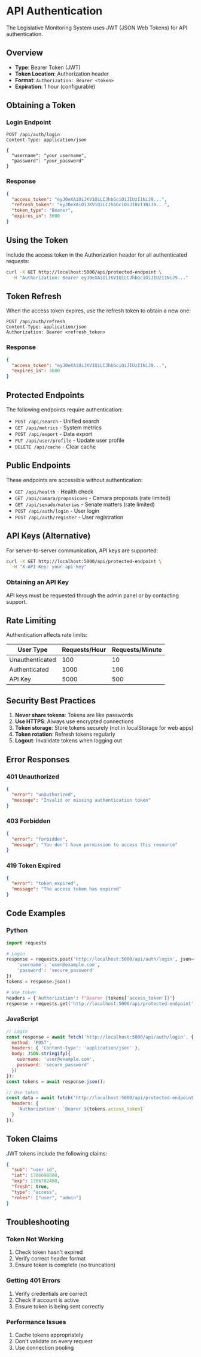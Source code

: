 # API Authentication

The Legislative Monitoring System uses JWT (JSON Web Tokens) for API authentication.

## Overview

- **Type**: Bearer Token (JWT)
- **Token Location**: Authorization header
- **Format**: `Authorization: Bearer <token>`
- **Expiration**: 1 hour (configurable)

## Obtaining a Token

### Login Endpoint

```http
POST /api/auth/login
Content-Type: application/json

{
  "username": "your_username",
  "password": "your_password"
}
```

### Response

```json
{
  "access_token": "eyJ0eXAiOiJKV1QiLCJhbGciOiJIUzI1NiJ9...",
  "refresh_token": "eyJ0eXAiOiJKV1QiLCJhbGciOiJIUzI1NiJ9...",
  "token_type": "Bearer",
  "expires_in": 3600
}
```

## Using the Token

Include the access token in the Authorization header for all authenticated requests:

```bash
curl -X GET http://localhost:5000/api/protected-endpoint \
  -H "Authorization: Bearer eyJ0eXAiOiJKV1QiLCJhbGciOiJIUzI1NiJ9..."
```

## Token Refresh

When the access token expires, use the refresh token to obtain a new one:

```http
POST /api/auth/refresh
Content-Type: application/json
Authorization: Bearer <refresh_token>
```

### Response

```json
{
  "access_token": "eyJ0eXAiOiJKV1QiLCJhbGciOiJIUzI1NiJ9...",
  "expires_in": 3600
}
```

## Protected Endpoints

The following endpoints require authentication:

- `POST /api/search` - Unified search
- `GET /api/metrics` - System metrics
- `POST /api/export` - Data export
- `PUT /api/user/profile` - Update user profile
- `DELETE /api/cache` - Clear cache

## Public Endpoints

These endpoints are accessible without authentication:

- `GET /api/health` - Health check
- `GET /api/camara/proposicoes` - Camara proposals (rate limited)
- `GET /api/senado/materias` - Senate matters (rate limited)
- `POST /api/auth/login` - User login
- `POST /api/auth/register` - User registration

## API Keys (Alternative)

For server-to-server communication, API keys are supported:

```bash
curl -X GET http://localhost:5000/api/protected-endpoint \
  -H "X-API-Key: your-api-key"
```

### Obtaining an API Key

API keys must be requested through the admin panel or by contacting support.

## Rate Limiting

Authentication affects rate limits:

| User Type | Requests/Hour | Requests/Minute |
|-----------|---------------|-----------------|
| Unauthenticated | 100 | 10 |
| Authenticated | 1000 | 100 |
| API Key | 5000 | 500 |

## Security Best Practices

1. **Never share tokens**: Tokens are like passwords
2. **Use HTTPS**: Always use encrypted connections
3. **Token storage**: Store tokens securely (not in localStorage for web apps)
4. **Token rotation**: Refresh tokens regularly
5. **Logout**: Invalidate tokens when logging out

## Error Responses

### 401 Unauthorized

```json
{
  "error": "unauthorized",
  "message": "Invalid or missing authentication token"
}
```

### 403 Forbidden

```json
{
  "error": "forbidden",
  "message": "You don't have permission to access this resource"
}
```

### 419 Token Expired

```json
{
  "error": "token_expired",
  "message": "The access token has expired"
}
```

## Code Examples

### Python

```python
import requests

# Login
response = requests.post('http://localhost:5000/api/auth/login', json={
    'username': 'user@example.com',
    'password': 'secure_password'
})
tokens = response.json()

# Use token
headers = {'Authorization': f"Bearer {tokens['access_token']}"}
response = requests.get('http://localhost:5000/api/protected-endpoint', headers=headers)
```

### JavaScript

```javascript
// Login
const response = await fetch('http://localhost:5000/api/auth/login', {
  method: 'POST',
  headers: { 'Content-Type': 'application/json' },
  body: JSON.stringify({
    username: 'user@example.com',
    password: 'secure_password'
  })
});
const tokens = await response.json();

// Use token
const data = await fetch('http://localhost:5000/api/protected-endpoint', {
  headers: {
    'Authorization': `Bearer ${tokens.access_token}`
  }
});
```

## Token Claims

JWT tokens include the following claims:

```json
{
  "sub": "user_id",
  "iat": 1706698800,
  "exp": 1706702400,
  "fresh": true,
  "type": "access",
  "roles": ["user", "admin"]
}
```

## Troubleshooting

### Token Not Working
1. Check token hasn't expired
2. Verify correct header format
3. Ensure token is complete (no truncation)

### Getting 401 Errors
1. Verify credentials are correct
2. Check if account is active
3. Ensure token is being sent correctly

### Performance Issues
1. Cache tokens appropriately
2. Don't validate on every request
3. Use connection pooling